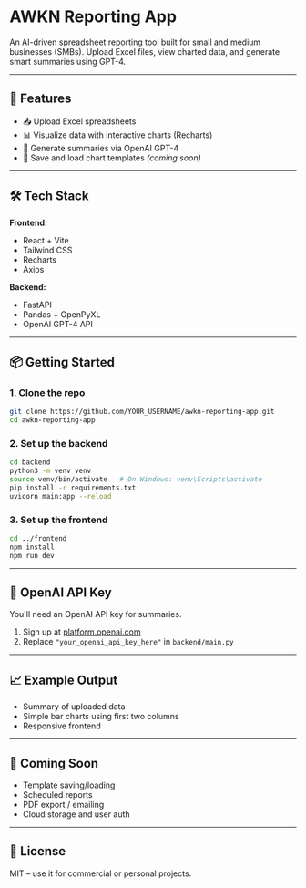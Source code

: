 # AWKN Reporting App

An AI-driven spreadsheet reporting tool built for small and medium businesses (SMBs). Upload Excel files, view charted data, and generate smart summaries using GPT-4.

---

## 🚀 Features

- 📤 Upload Excel spreadsheets
- 📊 Visualize data with interactive charts (Recharts)
- 🧠 Generate summaries via OpenAI GPT-4
- 💾 Save and load chart templates *(coming soon)*

---

## 🛠️ Tech Stack

**Frontend:**  
- React + Vite  
- Tailwind CSS  
- Recharts  
- Axios

**Backend:**  
- FastAPI  
- Pandas + OpenPyXL  
- OpenAI GPT-4 API

---

## 📦 Getting Started

### 1. Clone the repo
```bash
git clone https://github.com/YOUR_USERNAME/awkn-reporting-app.git
cd awkn-reporting-app
```

### 2. Set up the backend
```bash
cd backend
python3 -m venv venv
source venv/bin/activate   # On Windows: venv\Scripts\activate
pip install -r requirements.txt
uvicorn main:app --reload
```

### 3. Set up the frontend
```bash
cd ../frontend
npm install
npm run dev
```

---

## 🔑 OpenAI API Key

You'll need an OpenAI API key for summaries.

1. Sign up at [platform.openai.com](https://platform.openai.com/)
2. Replace `"your_openai_api_key_here"` in `backend/main.py`

---

## 📈 Example Output

- Summary of uploaded data
- Simple bar charts using first two columns
- Responsive frontend

---

## 🧩 Coming Soon

- Template saving/loading
- Scheduled reports
- PDF export / emailing
- Cloud storage and user auth

---

## 📄 License

MIT – use it for commercial or personal projects.
